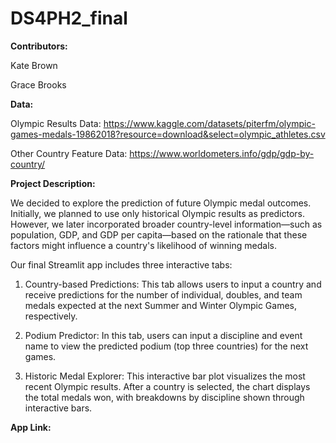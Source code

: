 # DS4PH2_final

**Contributors:**

Kate Brown

Grace Brooks

**Data:**

Olympic Results Data: https://www.kaggle.com/datasets/piterfm/olympic-games-medals-19862018?resource=download&select=olympic_athletes.csv

Other Country Feature Data: https://www.worldometers.info/gdp/gdp-by-country/

**Project Description:**

We decided to explore the prediction of future Olympic medal outcomes. Initially, we planned to use only historical Olympic results as predictors. However, we later incorporated broader country-level information—such as population, GDP, and GDP per capita—based on the rationale that these factors might influence a country's likelihood of winning medals. 

Our final Streamlit app includes three interactive tabs:

1. Country-based Predictions: This tab allows users to input a country and receive predictions for the number of individual, doubles, and team medals expected at the next Summer and Winter Olympic Games, respectively.

2. Podium Predictor: In this tab, users can input a discipline and event name to view the predicted podium (top three countries) for the next games.

3. Historic Medal Explorer: This interactive bar plot visualizes the most recent Olympic results. After a country is selected, the chart displays the total medals won, with breakdowns by discipline shown through interactive bars.

**App Link:**
